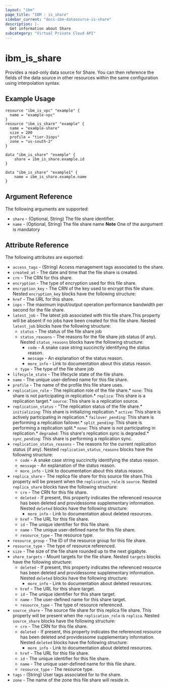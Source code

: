 ```yaml
---
layout: "ibm"
page_title: "IBM : is_share"
sidebar_current: "docs-ibm-datasource-is-share"
description: |-
  Get information about Share
subcategory: "Virtual Private Cloud API"
---
```


# ibm\_is_share

Provides a read-only data source for Share. You can then reference the fields of the data source in other resources within the same configuration using interpolation syntax.

## Example Usage

```hcl
resource "ibm_is_vpc" "example" {
  name = "example-vpc"
}
resource "ibm_is_share" "example" {
  name = "example-share"
  size = 200
  profile = "tier-3iops"
  zone = "us-south-2"
}

data "ibm_is_share" "example" {
	share = ibm_is_share.example.id
}

data "ibm_is_share" "example1" {
	name = ibm_is_share.example.name
}
```

## Argument Reference

The following arguments are supported:

- `share` - (Optional, String) The file share identifier.
- `name` - (Optional, String) The file share name
**Note** One of the aurgument is mandatory

## Attribute Reference

The following attributes are exported:

- `access_tags`  - (String) Access management tags associated to the share.
- `created_at` - The date and time that the file share is created.
- `crn` - The CRN for this share.
- `encryption` - The type of encryption used for this file share.
- `encryption_key` - The CRN of the key used to encrypt this file share. Nested `encryption_key` blocks have the following structure:
- `href` - The URL for this share.
- `iops` - The maximum input/output operation performance bandwidth per second for the file share.
- `latest_job` - The latest job associated with this file share.This property will be absent if no jobs have been created for this file share. Nested `latest_job` blocks have the following structure:
  - `status` - The status of the file share job
  - `status_reasons` - The reasons for the file share job status (if any). Nested `status_reasons` blocks have the following structure:
    - `code` - A snake case string succinctly identifying the status reason.
    - `message` - An explanation of the status reason.
    - `more_info` - Link to documentation about this status reason.
  - `type` - The type of the file share job
- `lifecycle_state` - The lifecycle state of the file share.
- `name` - The unique user-defined name for this file share.
- `profile` - The name of the profile this file share uses.
- `replication_role`  - The replication role of the file share.* `none`: This share is not participating in replication.* `replica`: This share is a replication target.* `source`: This share is a replication source.
- `replication_status` - "The replication status of the file share.* `initializing`: This share is initializing replication.* `active`: This share is actively participating in replication.* `failover_pending`: This share is performing a replication failover.* `split_pending`: This share is performing a replication split.* `none`: This share is not participating in replication.* `degraded`: This share's replication sync is degraded.* `sync_pending`: This share is performing a replication sync.
- `replication_status_reasons` - The reasons for the current replication status (if any). Nested `replication_status_reasons` blocks have the following structure:
  - `code` - A snake case string succinctly identifying the status reason.
  - `message` - An explanation of the status reason.
  - `more_info` - Link to documentation about this status reason. 
- `replica_share` - The replica file share for this source file share.This property will be present when the `replication_role` is `source`. Nested `replica_share` blocks have the following structure:
  - `crn` - The CRN for this file share.
  - `deleted` - If present, this property indicates the referenced resource has been deleted and providessome supplementary information. Nested `deleted` blocks have the following structure:
    - `more_info` - Link to documentation about deleted resources.
  - `href` - The URL for this file share.
  - `id` - The unique identifier for this file share.
  - `name` - The unique user-defined name for this file share.
  - `resource_type` - The resource type.
- `resource_group` - The ID of the resource group for this file share.
- `resource_type` - The type of resource referenced.
- `size` - The size of the file share rounded up to the next gigabyte.
- `share_targets` - Mount targets for the file share. Nested `targets` blocks have the following structure:
	- `deleted` - If present, this property indicates the referenced resource has been deleted and providessome supplementary information. Nested `deleted` blocks have the following structure:
		- `more_info` - Link to documentation about deleted resources.
	- `href` - The URL for this share target.
	- `id` - The unique identifier for this share target.
	- `name` - The user-defined name for this share target.
	- `resource_type` - The type of resource referenced.
- `source_share` - The source file share for this replica file share. This property will be present when the `replication_role` is `replica`. Nested `source_share` blocks have the following structure:
  - `crn` - The CRN for this file share.
  - `deleted` - If present, this property indicates the referenced resource has been deleted and providessome supplementary information. Nested `deleted` blocks have the following structure:
    - `more_info` - Link to documentation about deleted resources.
  - `href` - The URL for this file share.
  - `id` - The unique identifier for this file share.
  - `name` - The unique user-defined name for this file share.
  - `resource_type` - The resource type.
- `tags`  - (String) User tags associated for to the share.
- `zone` - The name of the zone this file share will reside in.

